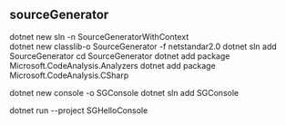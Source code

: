 ## sourceGenerator

dotnet new sln -n SourceGeneratorWithContext     
dotnet new classlib-o SourceGenerator -f netstandar2.0 
dotnet sln add SourceGenerator 
cd SourceGenerator
dotnet add package Microsoft.CodeAnalysis.Analyzers
dotnet add package Microsoft.CodeAnalysis.CSharp


dotnet new console -o SGConsole
dotnet sln add SGConsole 



dotnet run --project SGHelloConsole